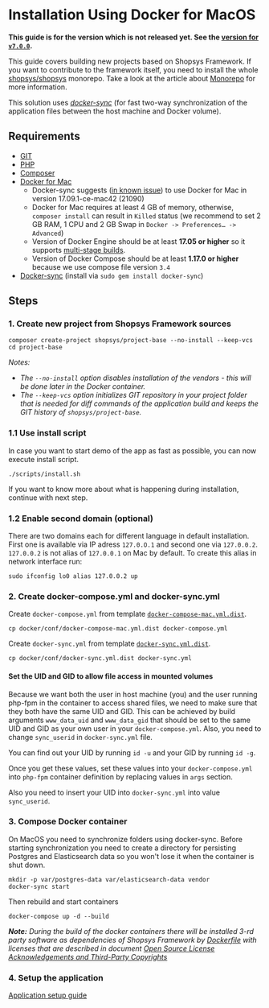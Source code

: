 # Installation Using Docker for MacOS

**This guide is for the version which is not released yet. See the [version for `v7.0.0`](https://github.com/shopsys/shopsys/blob/v7.0.0/docs/installation/installation-using-docker-macos.md).**

This guide covers building new projects based on Shopsys Framework.
If you want to contribute to the framework itself,
you need to install the whole [shopsys/shopsys](https://github.com/shopsys/shopsys) monorepo.
Take a look at the article about [Monorepo](../introduction/monorepo.md) for more information.

This solution uses [*docker-sync*](http://docker-sync.io/) (for fast two-way synchronization of the application files between the host machine and Docker volume).

## Requirements
* [GIT](https://git-scm.com/book/en/v2/Getting-Started-Installing-Git)
* [PHP](http://php.net/manual/en/install.macosx.php)
* [Composer](https://getcomposer.org/doc/00-intro.md#installation-linux-unix-osx)
* [Docker for Mac](https://docs.docker.com/engine/installation/)
    * Docker-sync suggests ([in known issue](https://github.com/EugenMayer/docker-sync/issues/517)) to use Docker for Mac in version 17.09.1-ce-mac42 (21090)
    * Docker for Mac requires at least 4 GB of memory, otherwise, `composer install` can result in `Killed` status (we recommend to set 2 GB RAM, 1 CPU and 2 GB Swap in `Docker -> Preferences… -> Advanced`)
    * Version of Docker Engine should be at least **17.05 or higher** so it supports [multi-stage builds](https://docs.docker.com/develop/develop-images/multistage-build/).
    * Version of Docker Compose should be at least **1.17.0 or higher** because we use compose file version `3.4`
* [Docker-sync](http://docker-sync.io/) (install via `sudo gem install docker-sync`)

## Steps
### 1. Create new project from Shopsys Framework sources
```
composer create-project shopsys/project-base --no-install --keep-vcs
cd project-base
```

*Notes:*
- *The `--no-install` option disables installation of the vendors - this will be done later in the Docker container.*
- *The `--keep-vcs` option initializes GIT repository in your project folder that is needed for diff commands of the application build and keeps the GIT history of `shopsys/project-base`.*

### 1.1 Use install script
In case you want to start demo of the app as fast as possible, you can now execute install script.

```
./scripts/install.sh
```

If you want to know more about what is happening during installation, continue with next step.

### 1.2 Enable second domain (optional)
There are two domains each for different language in default installation. First one is available via IP adress `127.0.O.1` and second one via `127.0.0.2`.
`127.0.0.2` is not alias of `127.0.0.1` on Mac by default. To create this alias in network interface run:
```
sudo ifconfig lo0 alias 127.0.0.2 up
```

### 2. Create docker-compose.yml and docker-sync.yml
Create `docker-compose.yml` from template [`docker-compose-mac.yml.dist`](../../project-base/docker/conf/docker-compose-mac.yml.dist).
```
cp docker/conf/docker-compose-mac.yml.dist docker-compose.yml
```

Create `docker-sync.yml` from template [`docker-sync.yml.dist`](../../project-base/docker/conf/docker-sync.yml.dist).
```
cp docker/conf/docker-sync.yml.dist docker-sync.yml
```

#### Set the UID and GID to allow file access in mounted volumes
Because we want both the user in host machine (you) and the user running php-fpm in the container to access shared files, we need to make sure that they both have the same UID and GID.
This can be achieved by build arguments `www_data_uid` and `www_data_gid` that should be set to the same UID and GID as your own user in your `docker-compose.yml`.
Also, you need to change `sync_userid` in `docker-sync.yml` file.

You can find out your UID by running `id -u` and your GID by running `id -g`.

Once you get these values, set these values into your `docker-compose.yml` into `php-fpm` container definition by replacing values in `args` section.

Also you need to insert your UID into `docker-sync.yml` into value `sync_userid`.

### 3. Compose Docker container
On MacOS you need to synchronize folders using docker-sync.
Before starting synchronization you need to create a directory for persisting Postgres and Elasticsearch data so you won't lose it when the container is shut down.
```
mkdir -p var/postgres-data var/elasticsearch-data vendor
docker-sync start
```

Then rebuild and start containers
```
docker-compose up -d --build
```

***Note:** During the build of the docker containers there will be installed 3-rd party software as dependencies of Shopsys Framework by [Dockerfile](https://docs.docker.com/engine/reference/builder/) with licenses that are described in document [Open Source License Acknowledgements and Third-Party Copyrights](../../open-source-license-acknowledgements-and-third-party-copyrights.md)*

### 4. Setup the application
[Application setup guide](installation-using-docker-application-setup.md)

